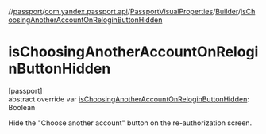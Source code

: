 //[passport](../../../../index.md)/[com.yandex.passport.api](../../index.md)/[PassportVisualProperties](../index.md)/[Builder](index.md)/[isChoosingAnotherAccountOnReloginButtonHidden](is-choosing-another-account-on-relogin-button-hidden.md)

# isChoosingAnotherAccountOnReloginButtonHidden

[passport]\
abstract override var [isChoosingAnotherAccountOnReloginButtonHidden](is-choosing-another-account-on-relogin-button-hidden.md): Boolean

Hide the &quot;Choose another account&quot; button on the re-authorization screen.

